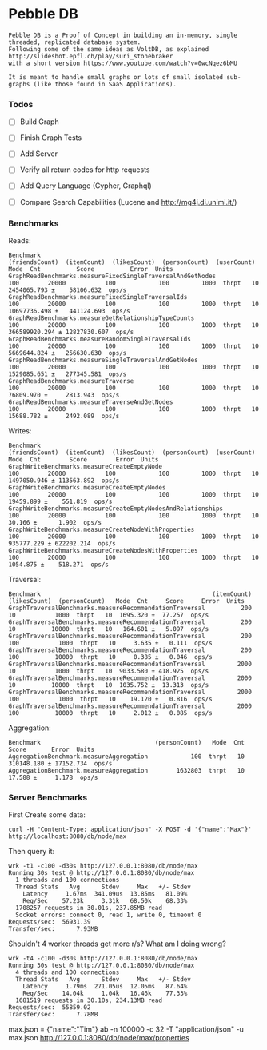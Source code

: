 # Pebble DB


    Pebble DB is a Proof of Concept in building an in-memory, single threaded, replicated database system.
    Following some of the same ideas as VoltDB, as explained http://slideshot.epfl.ch/play/suri_stonebraker
    with a short version https://www.youtube.com/watch?v=0wcNqez6bMU
    
    It is meant to handle small graphs or lots of small isolated sub-graphs (like those found in SaaS Applications).



    
### Todos
     
- [ ] Build Graph
- [ ] Finish Graph Tests
- [ ] Add Server
- [ ] Verify all return codes for http requests
- [ ] Add Query Language (Cypher, Graphql)
- [ ] Compare Search Capabilities (Lucene and http://mg4j.di.unimi.it/)
    

### Benchmarks

Reads:

    Benchmark                                                   (friendsCount)  (itemCount)  (likesCount)  (personCount)  (userCount)   Mode  Cnt          Score          Error  Units
    GraphReadBenchmarks.measureFixedSingleTraversalAndGetNodes             100        20000           100            100         1000  thrpt   10    2454065.793 ±    58106.632  ops/s
    GraphReadBenchmarks.measureFixedSingleTraversalIds                     100        20000           100            100         1000  thrpt   10   10697736.498 ±   441124.693  ops/s
    GraphReadBenchmarks.measureGetRelationshipTypeCounts                   100        20000           100            100         1000  thrpt   10  366589920.294 ± 12827830.607  ops/s
    GraphReadBenchmarks.measureRandomSingleTraversalIds                    100        20000           100            100         1000  thrpt   10    5669644.824 ±   256630.630  ops/s
    GraphReadBenchmarks.measureSingleTraversalAndGetNodes                  100        20000           100            100         1000  thrpt   10    1529085.651 ±   277345.581  ops/s
    GraphReadBenchmarks.measureTraverse                                    100        20000           100            100         1000  thrpt   10      76809.970 ±     2813.943  ops/s
    GraphReadBenchmarks.measureTraverseAndGetNodes                         100        20000           100            100         1000  thrpt   10      15688.782 ±     2492.089  ops/s        


Writes:

    Benchmark                                                     (friendsCount)  (itemCount)  (likesCount)  (personCount)  (userCount)   Mode  Cnt        Score        Error  Units
    GraphWriteBenchmarks.measureCreateEmptyNode                              100        20000           100            100         1000  thrpt   10  1497050.946 ± 113563.892  ops/s
    GraphWriteBenchmarks.measureCreateEmptyNodes                             100        20000           100            100         1000  thrpt   10    19459.899 ±    551.819  ops/s
    GraphWriteBenchmarks.measureCreateEmptyNodesAndRelationships             100        20000           100            100         1000  thrpt   10       30.166 ±      1.902  ops/s
    GraphWriteBenchmarks.measureCreateNodeWithProperties                     100        20000           100            100         1000  thrpt   10   935777.229 ± 622202.214  ops/s
    GraphWriteBenchmarks.measureCreateNodesWithProperties                    100        20000           100            100         1000  thrpt   10     1054.875 ±    518.271  ops/s

Traversal:

    Benchmark                                                (itemCount)  (likesCount)  (personCount)   Mode  Cnt     Score     Error  Units
    GraphTraversalBenchmarks.measureRecommendationTraversal          200            10           1000  thrpt   10  1695.320 ±  77.257  ops/s
    GraphTraversalBenchmarks.measureRecommendationTraversal          200            10          10000  thrpt   10   164.601 ±   5.097  ops/s
    GraphTraversalBenchmarks.measureRecommendationTraversal          200           100           1000  thrpt   10     3.635 ±   0.111  ops/s
    GraphTraversalBenchmarks.measureRecommendationTraversal          200           100          10000  thrpt   10     0.385 ±   0.046  ops/s
    GraphTraversalBenchmarks.measureRecommendationTraversal         2000            10           1000  thrpt   10  9033.580 ± 418.925  ops/s
    GraphTraversalBenchmarks.measureRecommendationTraversal         2000            10          10000  thrpt   10  1035.752 ±  13.313  ops/s
    GraphTraversalBenchmarks.measureRecommendationTraversal         2000           100           1000  thrpt   10    19.120 ±   0.816  ops/s
    GraphTraversalBenchmarks.measureRecommendationTraversal         2000           100          10000  thrpt   10     2.012 ±   0.085  ops/s

Aggregation:

    Benchmark                                (personCount)   Mode  Cnt       Score       Error  Units
    AggregationBenchmark.measureAggregation            100  thrpt   10  310148.180 ± 17152.734  ops/s
    AggregationBenchmark.measureAggregation        1632803  thrpt   10      17.588 ±     1.178  ops/s

### Server Benchmarks

First Create some data:

    curl -H "Content-Type: application/json" -X POST -d '{"name":"Max"}' http://localhost:8080/db/node/max

Then query it:  

    wrk -t1 -c100 -d30s http://127.0.0.1:8080/db/node/max
    Running 30s test @ http://127.0.0.1:8080/db/node/max
      1 threads and 100 connections
      Thread Stats   Avg      Stdev     Max   +/- Stdev
        Latency     1.67ms  341.09us  13.85ms   81.09%
        Req/Sec    57.23k     3.31k   68.50k    68.33%
      1708257 requests in 30.01s, 237.85MB read
      Socket errors: connect 0, read 1, write 0, timeout 0
    Requests/sec:  56931.39
    Transfer/sec:      7.93MB

Shouldn't 4 worker threads get more r/s? 
What am I doing wrong?
    
    wrk -t4 -c100 -d30s http://127.0.0.1:8080/db/node/max
    Running 30s test @ http://127.0.0.1:8080/db/node/max
      4 threads and 100 connections
      Thread Stats   Avg      Stdev     Max   +/- Stdev
        Latency     1.79ms  271.05us  12.05ms   87.64%
        Req/Sec    14.04k     1.04k   16.46k    77.33%
      1681519 requests in 30.10s, 234.13MB read
    Requests/sec:  55859.02
    Transfer/sec:      7.78MB



max.json = {"name":"Tim"}
ab -n 100000 -c 32 -T "application/json"  -u max.json http://127.0.0.1:8080/db/node/max/properties
